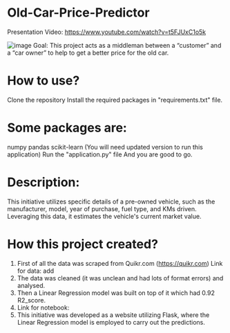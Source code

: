 # Old-Car-Price-Predictor
Presentation Video: https://www.youtube.com/watch?v=t5FJUxC1o5k

![image](https://github.com/SnehalJ8994/Old-Car-Price-Predictor/assets/118697221/c1895cbc-4681-4825-b86d-547bcb3a3da0)
Goal: This project acts as a middleman between a “customer” and a “car owner” to help to get a better price for the old car.

# How to use?
Clone the repository
Install the required packages in "requirements.txt" file.

# Some packages are:
numpy
pandas
scikit-learn (You will need updated version to run this application)
Run the "application.py" file And you are good to go.


# Description:
This initiative utilizes specific details of a pre-owned vehicle, such as the manufacturer, model, year of purchase, fuel type, and KMs driven. Leveraging this data, it estimates the vehicle's current market value.

# How this project created?
1. First of all the data was scraped from Quikr.com (https://quikr.com) Link for data: add
2. The data was cleaned (it was unclean and had lots of format errors) and analysed.
3. Then a Linear Regression model was built on top of it which had 0.92 R2_score.
4. Link for notebook:
5. This initiative was developed as a website utilizing Flask, where the Linear Regression model is employed to carry out the predictions.
